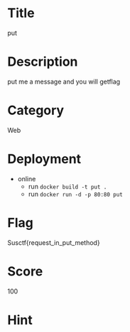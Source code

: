 # Title
put
# Description
put me a message and you will getflag
# Category
Web
# Deployment
* online
	* run `docker build -t put .`
	* run `docker run -d -p 80:80 put`
# Flag
Susctf{request_in_put_method}
# Score
100
# Hint
